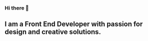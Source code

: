 ### Hi there 👋

## I am a Front End Developer with passion for design and creative solutions.

<!--
**PetterFogel/petterfogel** is a ✨ _special_ ✨ repository because its `README.md` (this file) appears on your GitHub profile.

Here are some ideas to get you started: Test

- 🔭 I’m currently working on ...
- 🌱 I’m currently learning ...
- 👯 I’m looking to collaborate on ...
- 🤔 I’m looking for help with ...
- 💬 Ask me about ...
- 📫 How to reach me: ...
- 😄 Pronouns: ...
- ⚡ Fun fact: ...
-->
